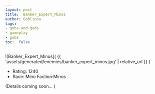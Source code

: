 ```yaml
---
layout: post
title:  Banker_Expert_Minos
author: Goblinou
tags:
- gobs-and-gods
- gameplay
- gobs
toc:  false
---
```


![Banker_Expert_Minos]( {{ 'assets/generated/enemies/banker_expert_minos.jpg' | relative_url }} )
- Rating: 1240
- Race: Mino  Faction:Minos

(Details coming soon... )